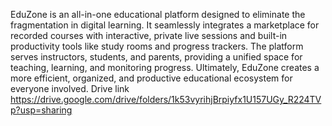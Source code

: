EduZone is an all-in-one educational platform designed to eliminate the fragmentation in digital learning. It seamlessly integrates a marketplace for recorded courses with interactive, private live sessions and built-in productivity tools like study rooms and progress trackers. The platform serves instructors, students, and parents, providing a unified space for teaching, learning, and monitoring progress. Ultimately, EduZone creates a more efficient, organized, and productive educational ecosystem for everyone involved.
Drive link  https://drive.google.com/drive/folders/1k53vyrihjBrpiyfx1U157UGy_R224TVp?usp=sharing
